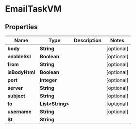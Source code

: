 

# EmailTaskVM


## Properties

| Name | Type | Description | Notes |
|------------ | ------------- | ------------- | -------------|
|**body** | **String** |  |  [optional] |
|**enableSsl** | **Boolean** |  |  [optional] |
|**from** | **String** |  |  [optional] |
|**isBodyHtml** | **Boolean** |  |  [optional] |
|**port** | **Integer** |  |  [optional] |
|**server** | **String** |  |  [optional] |
|**subject** | **String** |  |  [optional] |
|**to** | **List&lt;String&gt;** |  |  [optional] |
|**username** | **String** |  |  [optional] |
|**$t** | **String** |  |  |



